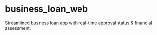 # business_loan_web
Streamlined business loan app with real-time approval status &amp; financial assessment.
